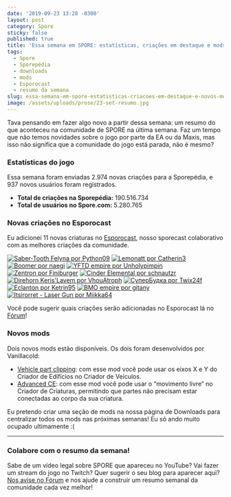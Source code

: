 ```yaml
---
date: '2019-09-23 13:28 -0300'
layout: post
category: Spore
sticky: false
published: true
title: 'Essa semana em SPORE: estatísticas, criações em destaque e mods'
tags:
  - Spore
  - Sporepédia
  - downloads
  - mods
  - Esporocast
  - resumo da semana
slug: essa-semana-em-spore-estatisticas-criacoes-em-destaque-e-novos-mods
image: /assets/uploads/prose/23-set-resumo.jpg
---
```

Tava pensando em fazer algo novo a partir dessa semana: um resumo do que aconteceu na comunidade de SPORE na última semana. Faz um tempo que não temos novidades sobre o jogo por parte da EA ou da Maxis, mas isso não significa que a comunidade do jogo está parada, não é mesmo?

### Estatísticas do jogo

Essa semana foram enviadas 2.974 novas criações para a Sporepédia, e 937 novos usuários foram registrados.

- **Total de criações na Sporepédia:** 190.516.734
- **Total de usuários no Spore.com:** 5.280.765

### Novas criações no Esporocast

Eu adicionei 11 novas criaturas no [Esporocast](https://www.spore.com/sporepedia#qry=ssc-501057576550), nosso sporecast colaborativo com as melhores criações da comunidade.

[![Saber-Tooth Felyna por Python09](//static.spore.com/static/thumb/501/074/000/501074000708.png)](https://www.spore.com/sporepedia#qry=sast-501074000708%3Assc-501057576550) [![Lemonatt por Catherin3](//static.spore.com/static/thumb/501/073/999/501073999261.png)](https://www.spore.com/sporepedia#qry=sast-501073999261%3Assc-501057576550) [![Boomer por naegi](//static.spore.com/static/thumb/501/073/998/501073998756.png)](https://www.spore.com/sporepedia#qry=sast-501073998756%3Assc-501057576550) [![YFTD empire por Unholypimpin](//static.spore.com/static/thumb/501/073/998/501073998788.png)](https://www.spore.com/sporepedia#qry=sast-501073998788%3Assc-501057576550) [![Zentron por Finiburger](//static.spore.com/static/thumb/501/073/998/501073998276.png)](https://www.spore.com/sporepedia#qry=sast-501073998276%3Assc-501057576550) [![Cinder Elemental por schnautzr](//static.spore.com/static/thumb/501/073/997/501073997567.png)](https://www.spore.com/sporepedia#qry=sast-501073997567%3Assc-501057576550) [![Direhorn Keris'Lavem por VhouAtroph](//static.spore.com/static/thumb/501/073/997/501073997240.png)](https://www.spore.com/sporepedia#qry=sast-501073997240%3Assc-501057576550)
[![СуперБудка por Twix24f](//static.spore.com/static/thumb/501/074/094/501074094676.png)](https://www.spore.com/sporepedia#qry=sast-501074094676%3Assc-501057576550)
[![Eclanton por Ketrin95](//static.spore.com/static/thumb/501/074/094/501074094883.png)](https://www.spore.com/sporepedia#qry=sast-501074094883%3Assc-501057576550)
[![BMO empire por gitany](//static.spore.com/static/thumb/501/074/095/501074095359.png)](https://www.spore.com/sporepedia#qry=sast-501074095359%3Assc-501057576550)
[![Itsirorret - Laser Gun por Miikka64](//static.spore.com/static/thumb/501/074/093/501074093840.png)](https://www.spore.com/sporepedia#qry=sast-501074093840%3Assc-501057576550)

Você pode sugerir quais criações serão adicionadas no Esporocast lá no [Fórum](https://forum.esporo.net/d/18-conheca-o-esporocast)!

### Novos mods

Dois novos mods estão disponíveis. Os dois foram desenvolvidos por Vanillacold:

- [Vehicle part clipping](https://davoonline.com/phpBB3/viewtopic.php?f=117&t=9397&p=36797#p36797): com esse mod você pode usar os eixos X e Y do Criador de Edifícios no Criador de Veículos.
- [Advanced CE](https://davoonline.com/phpBB3/viewtopic.php?f=117&t=9400): com esse mod você pode usar o “movimento livre” no Criador de Criaturas, permitindo que partes não precisam estar conectadas ao corpo da sua criatura.

Eu pretendo criar uma seção de mods na nossa página de Downloads para centralizar todos os mods nas próximas semanas! Eu só ando muito ocupado ultimamente :(

***

### Colabore com o resumo da semana!

Sabe de um vídeo legal sobre SPORE que apareceu no YouTube? Vai fazer um stream do jogo no Twitch? Quer sugerir o seu blog para aparecer aqui? [Nos avise no Fórum](https://forum.esporo.net/) e nos ajude a construir um resumo semanal da comunidade cada vez melhor!
